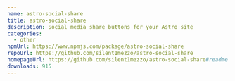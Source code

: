 ```yaml
---
name: astro-social-share
title: astro-social-share
description: Social media share buttons for your Astro site
categories:
  - other
npmUrl: https://www.npmjs.com/package/astro-social-share
repoUrl: https://github.com/silent1mezzo/astro-social-share
homepageUrl: https://github.com/silent1mezzo/astro-social-share#readme
downloads: 915
---
```

